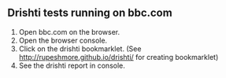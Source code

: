 ## Drishti tests running on bbc.com

1. Open bbc.com on the browser.
2. Open the browser console.
3. Click on the drishti bookmarklet. (See http://rupeshmore.github.io/drishti/ for creating bookmarklet)
4. See the drishti report in console.
